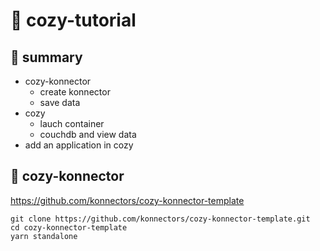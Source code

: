 # :whale: cozy-tutorial

## :pushpin: summary

- cozy-konnector
  - create konnector
  - save data
- cozy
  - lauch container
  - couchdb and view data
- add an application in cozy
 
## :link: cozy-konnector

https://github.com/konnectors/cozy-konnector-template 

```{bash}
git clone https://github.com/konnectors/cozy-konnector-template.git
cd cozy-konnector-template
yarn standalone
```

 
 
 
 
 


